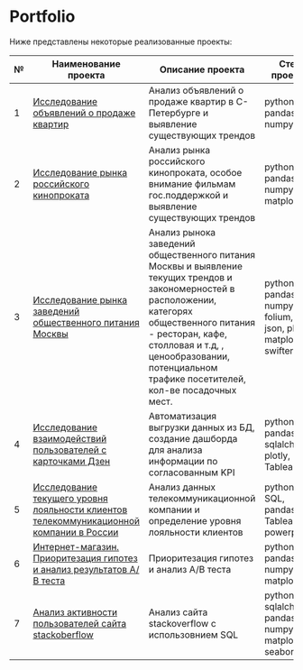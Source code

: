 # Portfolio

Ниже представлены некоторые реализованные проекты:

| № |  Наименование проекта   |    Описание проекта     |  Стек проекта     |
|----|-------------------------|-------------------------|-------------------|
| 1 | [Исследование объявлений о продаже квартир](project_estate)| Анализ объявлений о продаже квартир в С-Петербурге и выявление существующих трендов|  python, pandas, numpy| 
| 2 | [Исследование рынка российского кинопроката](project_films) | Анализ рынка российского кинопроката, особое внимание фильмам гос.поддержкой и выявление существующих трендов  |  python, pandas, numpy, matplotlib               |
| 3 |[Исследование рынка заведений общественного питания Москвы](project_food)|Анализ рынока заведений общественного питания Москвы и выявление текущих трендов и закономерностей в расположении, категорях общественного питания - ресторан, кафе, столловая и т.д, , ценообразовании, потенциальном трафике посетителей, кол-ве посадочных мест.| python, pandas, numpy, folium, json, plotly, matplotlib, swifter|
| 4 | [Исследование взаимодействий пользователей с карточками Дзен](project_zen)| Автоматизация выгрузки данных из БД, создание дашборда для анализа информации по согласованным KPI | python, pandas, sqlalchemy, plotly, Tableau |
| 5 | [Исследование текущего уровня лояльности клиентов телекоммуникационной компании в России](project_nps) | Анализ данных телекоммуникационной компании и определение уровня лояльности клиентов | python, SQL, pandas, Tableau, powerpoint
| 6 | [Интернет-магазин. Приоритезация гипотез и анализ результатов А/В теста](project_ab_testing) | Приоритезация гипотез и анализ А/В теста | python, pandas, numpy, matplotlib
| 7 | [Анализ активности пользователей сайта stackoberflow](project_stackoverflow) | Анализ сайта stackoverflow с использовнием SQL | python, sqlalchemy, pandas, numpy, matplotlib, seaborn



